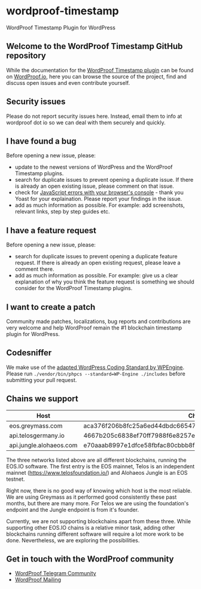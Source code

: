 # wordproof-timestamp
WordProof Timestamp Plugin for WordPress

## Welcome to the WordProof Timestamp GitHub repository

While the documentation for the [WordProof Timestamp plugin](https://wordproof.io/guide) can be found on [WordProof.io](https://wordproof.io), here
you can browse the source of the project, find and discuss open issues and even
contribute yourself.

## Security issues
Please do not report security issues here. Instead, email them to info at wordproof dot io so we can deal with them securely and quickly.

## I have found a bug
Before opening a new issue, please:
* update to the newest versions of WordPress and the WordProof Timestamp plugins.
* search for duplicate issues to prevent opening a duplicate issue. If there is already an open existing issue, please comment on that issue.
* check for [JavaScript errors with your browser's console](https://yoa.st/1y3) - thank you Yoast for your explaination. Please report your findings in the issue.
* add as much information as possible. For example: add screenshots, relevant links, step by step guides etc.

## I have a feature request
Before opening a new issue, please:
* search for duplicate issues to prevent opening a duplicate feature request. If there is already an open existing request, please leave a comment there.
* add as much information as possible. For example: give us a clear explanation of why you think the feature request is something we should consider for the WordProof Timestamp plugins.

## I want to create a patch
Community made patches, localizations, bug reports and contributions are very welcome and help WordProof remain the #1 blockchain timestamp plugin for WordPress.

## Codesniffer
We make use of the [adapted WordPress Coding Standard by WPEngine](https://github.com/wpengine/wpengine-coding-standards). Please run `./vendor/bin/phpcs --standard=WP-Engine ./includes` before submitting your pull request.  

## Chains we support

| Host                    | Chain Id                                                         |
|-------------------------|------------------------------------------------------------------|
| eos.greymass.com        | aca376f206b8fc25a6ed44dbdc66547c36c6c33e3a119ffbeaef943642f0e906 |
| api.telosgermany.io     | 4667b205c6838ef70ff7988f6e8257e8be0e1284a2f59699054a018f743b1d11 |
| api.jungle.alohaeos.com | e70aaab8997e1dfce58fbfac80cbbb8fecec7b99cf982a9444273cbc64c41473 |

The three networks listed above are all different blockchains, running the EOS.IO software. The first entry is the EOS mainnet, Telos is an independent mainnet (https://www.telosfoundation.io/) and Alohaeos Jungle is an EOS testnet.

Right now, there is no good way of knowing which host is the most reliable. We are using Greymass as it performed good consistently these past months, but there are many more. For Telos we are using the foundation's endpoint and the Jungle endpoint is from it's founder.

Currently, we are not supporting blockchains apart from these three. While supporting other EOS.IO chains is a relative minor task, adding other blockchains running different software will require a lot more work to be done. Nevertheless, we are exploring the possibilities.

## Get in touch with the WordProof community

* [WordProof Telegram Community](https://t.me/WordProof)
* [WordProof Mailing](https://wordproof.io/get-involved)
